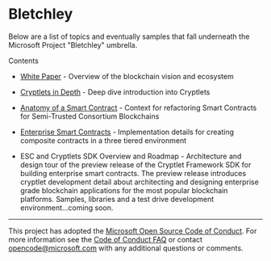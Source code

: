 # Bletchley

Below are a list of topics and eventually samples that fall underneath the Microsoft Project "Bletchley" umbrella.  

Contents

- <a href= "bletchley-whitepaper.md">White Paper</a> - Overview of the blockchain vision and ecosystem
- <a href="CryptletsDeepDive.md">Cryptlets in Depth</a> - Deep dive introduction into Cryptlets
- <a href="AnatomyofASmartContract.md">Anatomy of a Smart Contract</a> - Context for refactoring Smart Contracts for Semi-Trusted Consortium Blockchains
- <a href="EnterpriseSmartContracts.md">Enterprise Smart Contracts</a> - Implementation details for creating composite contracts in a three tiered environment

- ESC and Cryptlets SDK Overview and Roadmap - Architecture and design tour of the preview release of the Cryptlet Framework SDK for building enterprise smart contracts.  The preview release introduces cryptlet development detail about architecting and designing enterprise grade blockchain applications for the most popular blockchain platforms. Samples, libraries and a test drive development environment...coming soon.
_________________

This project has adopted the [Microsoft Open Source Code of Conduct](https://opensource.microsoft.com/codeofconduct/). For more information see the [Code of Conduct FAQ](https://opensource.microsoft.com/codeofconduct/faq/) or contact [opencode@microsoft.com](mailto:opencode@microsoft.com) with any additional questions or comments.
